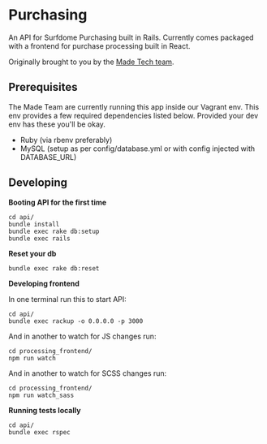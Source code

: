 # Purchasing

An API for Surfdome Purchasing built in Rails. Currently comes packaged with a frontend for
purchase processing built in React.

Originally brought to you by the [Made Tech team](https://github.com/madetech).

## Prerequisites

The Made Team are currently running this app inside our Vagrant env. This env
provides a few required dependencies listed below. Provided your dev env has
these you'll be okay.

 - Ruby (via rbenv preferably)
 - MySQL (setup as per config/database.yml or with config injected with DATABASE_URL)

## Developing

**Booting API for the first time**

```
cd api/
bundle install
bundle exec rake db:setup
bundle exec rails
```

**Reset your db**

```
bundle exec rake db:reset
```

**Developing frontend**

In one terminal run this to start API:

```
cd api/
bundle exec rackup -o 0.0.0.0 -p 3000
```

And in another to watch for JS changes run:

```
cd processing_frontend/
npm run watch
```

And in another to watch for SCSS changes run:

```
cd processing_frontend/
npm run watch_sass
```

**Running tests locally**

```
cd api/
bundle exec rspec
```
